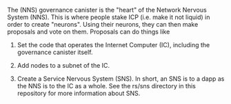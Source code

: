 The (NNS) governance canister is the "heart" of the Network Nervous System (NNS). This is where
people stake ICP (i.e. make it not liquid) in order to create "neurons". Using their neurons, they
can then make proposals and vote on them. Proposals can do things like

  1. Set the code that operates the Internet Computer (IC), including the governance canister itself.

  2. Add nodes to a subnet of the IC.

  3. Create a Service Nervous System (SNS). In short, an SNS is to a dapp as the NNS is to the IC as
     a whole. See the rs/sns directory in this repository for more information about SNS.
